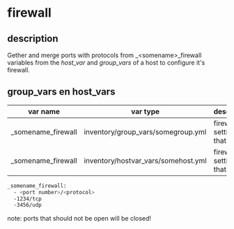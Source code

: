 # firewall

## description

Gether and merge ports with protocols from  _\<somename\>_firewall variables from the *host_var* and *group_vars* of a host to configure it's firewall.

## group_vars en host_vars

| var name           | var type                            | description                     |
|--------------------|-------------------------------------|---------------------------------|
| _somename_firewall | inventory/group_vars/somegroup.yml  | firewall settings that group    |
| _somename_firewall | inventory/hostvar_vars/somehost.yml | firewall settings that host     |


```bash
_somename_firewall:
  - <port number>/<protocol>
  -1234/tcp
  -3456/udp
```

note: ports that should not be open will be closed!
